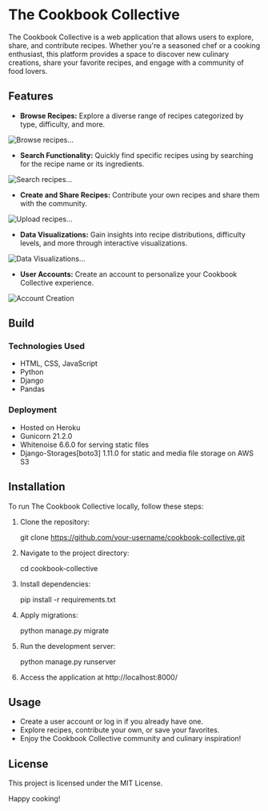 # The Cookbook Collective

The Cookbook Collective is a web application that allows users to explore, share, and contribute recipes. Whether you're a seasoned chef or a cooking enthusiast, this platform provides a space to discover new culinary creations, share your favorite recipes, and engage with a community of food lovers.

## Features

- **Browse Recipes:** Explore a diverse range of recipes categorized by type, difficulty, and more.

![Browse recipes...](/static/recipes/images/browse.png)

- **Search Functionality:** Quickly find specific recipes using by searching for the recipe name or its ingredients.

![Search recipes...](/static/recipes/images/search.png)

- **Create and Share Recipes:** Contribute your own recipes and share them with the community.

![Upload recipes...](/static/recipes/images/create_recipe.png)

- **Data Visualizations:** Gain insights into recipe distributions, difficulty levels, and more through interactive visualizations.

![Data Visualizations...](/static/recipes/images/visualization.png)

- **User Accounts:** Create an account to personalize your Cookbook Collective experience.

![Account Creation](/static/recipes/images/account_creation.png)





## Build

### Technologies Used
- HTML, CSS, JavaScript
- Python 
- Django 
- Pandas 

### Deployment
- Hosted on Heroku
- Gunicorn 21.2.0
- Whitenoise 6.6.0 for serving static files
- Django-Storages[boto3] 1.11.0 for static and media file storage on AWS S3


## Installation

To run The Cookbook Collective locally, follow these steps:

1. Clone the repository:

   git clone https://github.com/your-username/cookbook-collective.git

2. Navigate to the project directory:


    cd cookbook-collective


3. Install dependencies:


    pip install -r requirements.txt


4. Apply migrations:


    python manage.py migrate

5. Run the development server:


    python manage.py runserver

6. Access the application at http://localhost:8000/

## Usage

- Create a user account or log in if you already have one.
- Explore recipes, contribute your own, or save your favorites.
- Enjoy the Cookbook Collective community and culinary inspiration!


## License

This project is licensed under the MIT License.

Happy cooking!